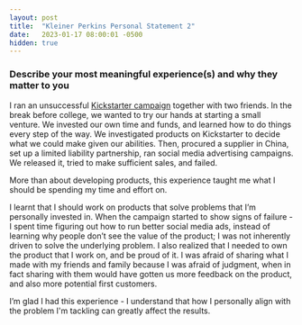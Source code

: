 ```yaml
---
layout: post
title:  "Kleiner Perkins Personal Statement 2"
date:   2023-01-17 08:00:01 -0500
hidden: true
---
```


### Describe your most meaningful experience(s) and why they matter to you

I ran an unsuccessful [Kickstarter campaign](https://www.kickstarter.com/projects/fiberics/relay-worlds-first-2-in-1-charging-cable-and-belt) together with two friends. In the break before college, we wanted to try our hands at starting a small venture. We invested our own time and funds, and learned how to do things every step of the way. We investigated products on Kickstarter to decide what we could make given our abilities. Then, procured a supplier in China, set up a limited liability partnership, ran social media advertising campaigns. We released it, tried to make sufficient sales, and failed.

More than about developing products, this experience taught me what I should be spending my time and effort on. 

I learnt that I should work on products that solve problems that I’m personally invested in. When the campaign started to show signs of failure - I spent time figuring out how to run better social media ads, instead of learning why people don’t see the value of the product; I was not inherently driven to solve the underlying problem. I also realized that I needed to own the product that I work on, and be proud of it. I was afraid of sharing what I made with my friends and family because I was afraid of judgment, when in fact sharing with them would have gotten us more feedback on the product, and also more potential first customers.

I’m glad I had this experience - I understand that how I personally align with the problem I'm tackling can greatly affect the results.
